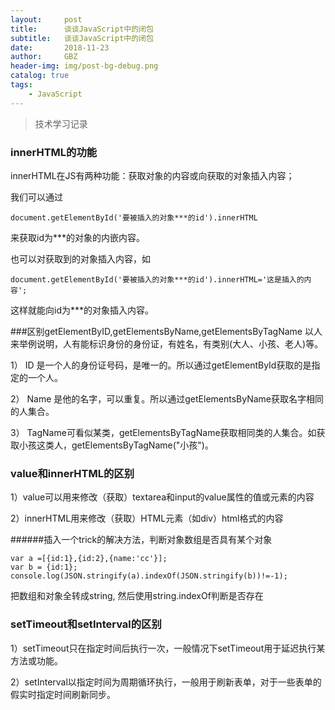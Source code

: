```yaml
---
layout:     post
title:      谈谈JavaScript中的闭包
subtitle:   谈谈JavaScript中的闭包
date:       2018-11-23
author:     GBZ
header-img: img/post-bg-debug.png
catalog: true
tags:
    - JavaScript
---
```



>技术学习记录

### innerHTML的功能
innerHTML在JS有两种功能：获取对象的内容或向获取的对象插入内容；


我们可以通过
```
document.getElementById('要被插入的对象***的id').innerHTML
``` 
来获取id为***的对象的内嵌内容。


也可以对获取到的对象插入内容，如
```
document.getElementById('要被插入的对象***的id').innerHTML='这是插入的内容';
```   

这样就能向id为***的对象插入内容。	

###区别getElementByID,getElementsByName,getElementsByTagName
以人来举例说明，人有能标识身份的身份证，有姓名，有类别(大人、小孩、老人)等。

1） ID 是一个人的身份证号码，是唯一的。所以通过getElementById获取的是指定的一个人。

2） Name 是他的名字，可以重复。所以通过getElementsByName获取名字相同的人集合。

3） TagName可看似某类，getElementsByTagName获取相同类的人集合。如获取小孩这类人，getElementsByTagName("小孩")。

### value和innerHTML的区别

1）value可以用来修改（获取）textarea和input的value属性的值或元素的内容

2）innerHTML用来修改（获取）HTML元素（如div）html格式的内容

######插入一个trick的解决方法，判断对象数组是否具有某个对象

    var a =[{id:1},{id:2},{name:'cc'}];
    var b = {id:1};
    console.log(JSON.stringify(a).indexOf(JSON.stringify(b))!=-1);

把数组和对象全转成string, 然后使用string.indexOf判断是否存在
### setTimeout和setInterval的区别

1）setTimeout只在指定时间后执行一次，一般情况下setTimeout用于延迟执行某方法或功能。


2）setInterval以指定时间为周期循环执行，一般用于刷新表单，对于一些表单的假实时指定时间刷新同步。





	


